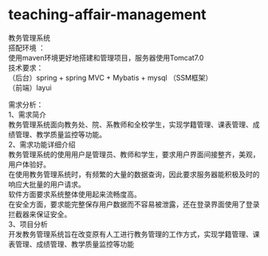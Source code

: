 # teaching-affair-management 
教务管理系统   
搭配环境 ：    
使用maven环境更好地搭建和管理项目，服务器使用Tomcat7.0    
技术要求：  
（后台）spring + spring MVC + Mybatis + mysql （SSM框架）    
（前端）layui  
  
需求分析：  
1、需求简介  
教务管理系统面向教务处、院、系教师和全校学生，实现学籍管理、课表管理、成绩管理、教学质量监控等功能。  
2、需求功能详细介绍  
教务管理系统的使用用户是管理员、教师和学生，要求用户界面间接整齐，美观，用户体验好。  
在使用教务管理系统时，有频繁的大量的数据查询，因此要求服务器能积极及时的响应大批量的用户请求。  
软件方面要求系统整体使用起来流畅度高。    
在安全方面，要求能完整保存用户数据而不容易被泄露，还在登录界面使用了登录拦截器来保证安全。    
3、项目分析   
开发教务管理系统旨在改变原有人工进行教务管理的工作方式，实现学籍管理、课表管理、成绩管理、教学质量监控等功能  
